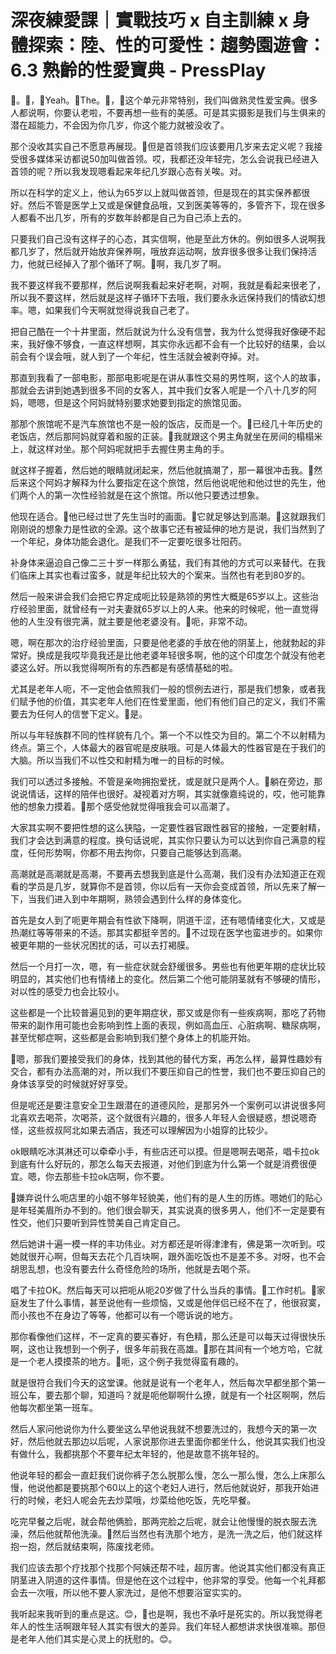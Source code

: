 # 深夜練愛課｜實戰技巧 x 自主訓練 x 身體探索：陸、性的可愛性：趨勢園遊會：6.3 熟齡的性愛寶典 - PressPlay

🎼。🎼，🎼Yeah。🎼The。🎼，🎼这个单元非常特别，我们叫做熟灵性爱宝典。很多人都说啊，你要认老啦，不要再想一些有的美感。可是其实摄影是我们与生俱来的潜在超能力，不会因为你几岁，你这个能力就被没收了。

那个没收其实自己不愿意再展现。🎼但是首领我们应该要用几岁来去定义呢？我接受很多媒体采访都说50加叫做首领。哎，我都还没年轻完，怎么会说我已经进入首领的呢？所以我发现嗯看起来年纪几岁跟心态有关唉。对。

所以在科学的定义上，他认为65岁以上就叫做首领，但是现在的其实保养都很好。然后不管是医学上又或是保健食品哦，又到医美等等的，多管齐下，现在很多人都看不出几岁，所有的岁数年龄都是自己为自己添上去的。

只要我们自己没有这样子的心态，其实信啊，他是至此方休的。例如很多人说啊我都几岁了，然后就开始放弃保养啊，哦放弃运动啊，放弃很多很多让我们保持活力，他就已经掉入了那个循环了啊。🎼啊，我几岁了啊。

我不要这样我不要那样，然后说啊我看起来好老啊，对啊，我就是看起来很老了，所以我不要这样，然后就是这样子循环下去哦，我们要永永远保持我们的情欲幻想率。嗯，如果我们今天啊就觉得说我自己老了。

把自己酷在一个十井里面，然后就说为什么没有信誉，我为什么觉得我好像硬不起来，我好像不够食，一直这样想啊，其实你永远都不会有一个比较好的结果，会以前会有个误会哦，就人到了一个年纪，性生活就会被剥夺掉。对。

那直到我看了一部电影，那部电影呢是在讲从事性交易的男性啊，这个人的故事，那就会去讲到她遇到很多不同的女客人，其中我们女客人呢是一个八十几岁的阿妈，嗯嗯，但是这个阿妈就特别要求她要到指定的旅馆见面。

那那个旅馆呢不是汽车旅馆也不是一般的饭店，反而是一个。🎼已经几十年历史的老饭店，然后那阿妈就穿着和服的正装。🎼我就跟这个男主角就坐在房间的榻榻米上，就这样对坐。那个阿妈呢就把手去握住男主角的手。

就这样子握着，然后她的眼睛就闭起来，然后他就搞潮了，那一幕很冲击我。🎼然后来这个阿妈才解释为什么要指定在这个旅馆，然后他说呢他和他过世的先生，他们两个人的第一次性经验就是在这个旅馆。所以他只要透过想象。

他现在适合。🎼他已经过世了先生当时的画面。🎼它就足够达到高潮。🎼这就跟我们刚刚说的想象力是性欲的全源。这个故事它还有被延伸的地方是说，我们当然到了一个年纪，身体功能会退化。是我们不一定要吃很多壮阳药。

补身体来逼迫自己像二三十岁一样那么勇猛，我们有其他的方式可以来替代。在我们临床上其实也看过蛮多，就是年纪比较大的个案来。当然也有老到80岁的。

然后一般来讲会我们会把它界定成呃比较是熟领的男性大概是65岁以上。这些治疗经验里面，就曾经有一对夫妻就65岁以上的人来。他来的时候呢，他一直觉得他的人生没有很完满，就主要是他老婆没有。🎼呃，非常不动。

嗯，啊在那次的治疗经验里面，只要是他老婆的手放在他的阴茎上，他就勃起的非常好。换成是我哎毕竟我还是比他老婆年轻很多啊，他的这个印度怎个就没有他老婆这么好。所以我觉得啊所有的东西都是有感情基础的啦。

尤其是老年人呃，不一定他会依照我们一般的惯例去进行，那是我们想象，或者我们赋予他的价值，其实老年人他们在性爱里面，他们有他们自己的定义，我们不需要去为任何人的信誉下定义。🎼是。

所以与年轻族群不同的性样貌有几个。第一个不以性交为目的。第二个不以射精为终点。第三个，人体最大的器官呢是皮肤哦。可是人体最大的性器官是在于我们的大脑。所以当我们不以性交和射精为唯一的目标的时候。

我们可以透过多接触。不管是亲吻拥抱爱抚，或是就只是两个人。🎼躺在旁边，那说说情话，这样的陪伴也很好。凝视着对方啊，其实就像嘉纯说的，哎，他可能靠他的想象力摸着。🎼那个感受他就觉得哦我会可以高潮了。

大家其实啊不要把性想的这么狭隘，一定要性器官跟性器官的接触，一定要射精，我们才会达到满意的程度。换句话说呢，其实你只要认为可以达到你自己满意的程度，任何形势啊，你都不用去拘你，只要自己能够达到高潮。

高潮就是高潮就是高潮，不要再去想我到底是什么高潮，我们没有办法知道正在观看的学员是几岁，就算你不是首领，你以后有一天你会变成首领，所以先来了解一下，当我们进入到中年期啊，熟领会遇到什么样的身体变化。

首先是女人到了呃更年期会有性欲下降啊，阴道干涩，还有嗯情绪变化大，又或是热潮红等等带来的不适。那其实都挺辛苦的。🎼不过现在医学也蛮进步的。如果你被更年期的一些状况困扰的话，可以去打褐膜。

然后一个月打一次，嗯，有一些症状就会舒缓很多。男些也有他更年期的症状比较明显的，其实他们也有情绪上的变化。然后第二个他可能阴茎就有不够硬的情形，对以性的感受力也会比较小。

这些都是一个比较普遍见到的更年期症状，那又或是你有一些疾病啊，那吃了药物带来的副作用可能也会影响到性上面的表现，例如高血压、心脏病啊、糖尿病啊，甚至忧郁症啊，这些都是会影响到我们整个身体上的机能开始。

🎼嗯，那我们要接受我们的身体，找到其他的替代方案，再怎么样，最算性趣妙有交合，都有办法高潮的对，所以我们不要压抑自己的性誉，我们也不要压抑自己的身体该享受的时候就好好享受。

但是呢还是要注意安全卫生跟潜在的道德风险，是那另外一个案例可以讲说很多阿北喜欢去喝茶，次喝茶，这个就很有兴趣的，很多人年轻人会很疑惑，想说嗯奇怪，这些叔叔阿北如果去酒店，我还可以理解因为小姐穿的比较少。

ok眼睛吃冰淇淋还可以牵牵小手，有些店还可以摸。但是嗯啊去喝茶，唱卡拉ok到底有什么好玩的，那怎么每天去报道，对他们到底为什么第一个就是消费很便宜。嗯，你去那些卡拉ok店啊，你不要。

🎼嫌弃说什么呃店里的小姐不够年轻貌美，他们有的是人生的历练。嗯她们的贴心是年轻美眉所办不到的。他们很会聊天，其实说真的很多男人，他们不一定是要有性交，他们只要听到异性赞美自己肯定自己。

然后她讲十遍一模一样的丰功伟业。对方都还是听得津津有，佛是第一次听到。哎她就很开心啊，但每天去花个几百块啊，跟外面吃饭也不是差不多。对呀，也不会胡思乱想，也没有要去什么奇怪危险的场所，他就是去喝个茶。

唱了卡拉OK。然后每天可以把呃从呃20岁做了什么当兵的事情。🎼工作时机。🎼家庭发生了什么事情，甚至说他有一些烦恼，又或是他伴侣已经不在了，他很寂寞，而小孩也不在身边了等等，他都可以有一个嗯诉说的地方。

那你看像他们这样，不一定真的要买春好，有色精，那么还是可以每天过得很快乐啊，这也让我想到一个例子，很多年前我在高雄。🎼那在其间有一个地方哈，它就是一个老人摸摸茶的地方。🎼呃，这个例子我觉得蛮有趣的。

就是很符合我们今天的这堂课。他就是说有一个老年人，然后每次早都坐那个第一班公车，要去那个聊，知道吗？就是呃他聊啊什么撩，就是有一个社区啊啊，然后他每次都坐第一班车。

然后人家问他说你为什么要坐这么早他说我就不想要洗过的，我想今天的第一次好，然后他就去那边以后呢，人家说那你进去里面你都坐什么，他说其实我们也没有做什么，我都挑那个不要年纪太年轻的，他是故意不挑年轻的。

他说年轻的都会一直赶我们说你裤子怎么脱那么慢，怎么一那么慢，怎么上床那么慢，他说他都是要挑那个60以上的这个老妇人进行，然后他就说好，那我开始进行的时候，老妇人呢会先去炒菜哦，炒菜给他吃饭，先吃早餐。

吃完早餐之后呢，就会帮他俩脸，那两完脸之后呢，就会让他慢慢的脱衣服去洗澡，然后他就帮他洗澡。🎼然后当然也有洗那个地方，是洗一洗之后，他们就这样抱一抱，然后就结束啊，陈废找老师。

我们应该去那个疗找那个找那个阿姨还帮不哇，超厉害。他说其实他们都没有真正阴茎进入阴道的这件事情。但是他在这个过程中，他非常的享受。他每一个礼拜都会去一次哦，所以他不要人家洗过，是他不想要浴室实实的。

我听起来我听到的重点是这。😊，🎼也是啊，我也不承吁是死实的。所以我觉得老年人的性生活啊跟年轻人其实有很大的差异。我们年轻人都想讲求快很准嘛。那但是老年人他们其实是心灵上的抚慰的。😊。

